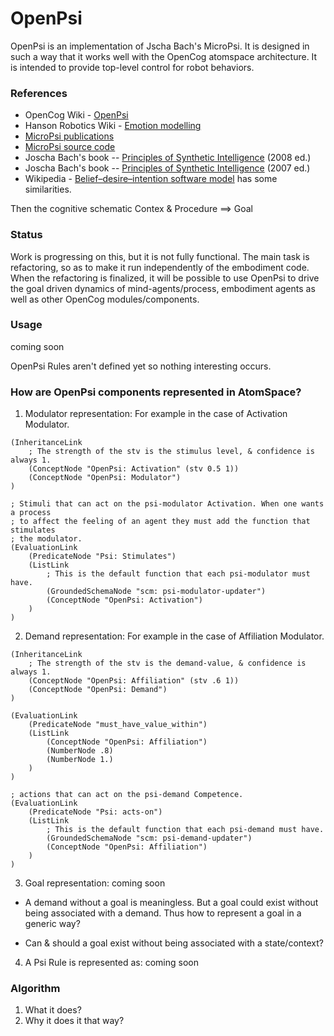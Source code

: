 # OpenPsi

OpenPsi is an implementation of Jscha Bach's MicroPsi. It is designed
in such a way that it works well with the OpenCog atomspace
architecture.  It is intended to provide top-level control for robot
behaviors.

### References
* OpenCog Wiki - [OpenPsi](http://wiki.opencog.org/w/OpenPsi)
* Hanson Robotics Wiki - [Emotion modelling](http://wiki.hansonrobotics.com/w/Emotion_modeling)
* [MicroPsi publications](http://micropsi.com/publications/publications.html)
* [MicroPsi source code]()
* Joscha Bach's book -- [Principles of Synthetic Intelligence](http://wiki.humanobs.org/_media/public:events:agi-summerschool-2012:psi-oup-version-draft-jan-08.pdf) (2008 ed.)
* Joscha Bach's book -- [Principles of Synthetic Intelligence](http://micropsi.com/publications/assets/Draft-MicroPsi-JBach-07-03-30.pdf) (2007 ed.)
* Wikipedia - [Belief–desire–intention software model](https://en.wikipedia.org/wiki/Belief%E2%80%93desire%E2%80%93intention_software_model) has some similarities.

Then the cognitive schematic
     Contex & Procedure ==> Goal

### Status
Work is progressing on this, but it is not fully functional. The main
task is refactoring, so as to make it run independently of the
embodiment code. When the refactoring is finalized, it will be possible
to use OpenPsi to drive the goal driven dynamics of mind-agents/process,
embodiment agents as well as other OpenCog modules/components.

### Usage
coming soon

OpenPsi Rules aren't defined yet so nothing interesting occurs.

### How are OpenPsi components represented in AtomSpace?
1. Modulator representation:
For example in the case of Activation Modulator.
```
(InheritanceLink
    ; The strength of the stv is the stimulus level, & confidence is always 1.
    (ConceptNode "OpenPsi: Activation" (stv 0.5 1))
    (ConceptNode "OpenPsi: Modulator")
)

; Stimuli that can act on the psi-modulator Activation. When one wants a process
; to affect the feeling of an agent they must add the function that stimulates
; the modulator.
(EvaluationLink
    (PredicateNode "Psi: Stimulates")
    (ListLink
        ; This is the default function that each psi-modulator must have.
        (GroundedSchemaNode "scm: psi-modulator-updater")
        (ConceptNode "OpenPsi: Activation")
    )
)
```

2. Demand representation:
For example in the case of Affiliation Modulator.
```
(InheritanceLink
    ; The strength of the stv is the demand-value, & confidence is always 1.
    (ConceptNode "OpenPsi: Affiliation" (stv .6 1))
    (ConceptNode "OpenPsi: Demand")
)

(EvaluationLink
    (PredicateNode "must_have_value_within")
    (ListLink
        (ConceptNode "OpenPsi: Affiliation")
        (NumberNode .8)
        (NumberNode 1.)
    )
)

; actions that can act on the psi-demand Competence.
(EvaluationLink
    (PredicateNode "Psi: acts-on")
    (ListLink
        ; This is the default function that each psi-demand must have.
        (GroundedSchemaNode "scm: psi-demand-updater")
        (ConceptNode "OpenPsi: Affiliation")
    )
)
```

3. Goal representation:
coming soon

 * A demand without a goal is meaningless. But a goal could exist without being
associated with a demand. Thus how to represent a goal in a generic way?

 * Can & should a goal exist without being associated with a state/context?

4. A Psi Rule is represented as:
coming soon

### Algorithm
1. What it does?
2. Why it does it that way?
